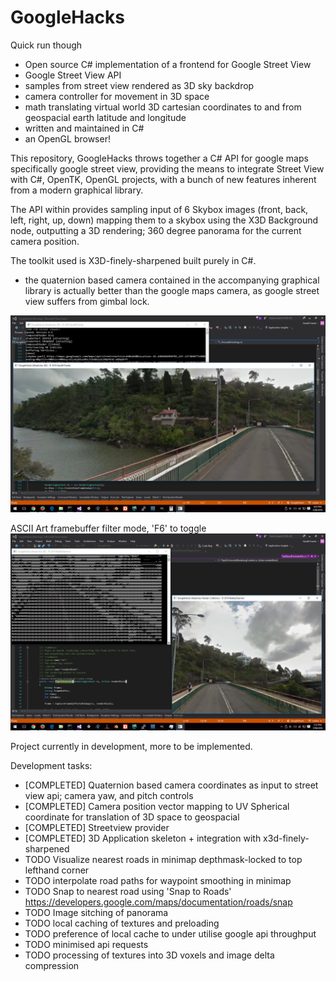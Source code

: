 # GoogleHacks

Quick run though
* Open source C# implementation of a frontend for Google Street View
* Google Street View API
* samples from street view rendered as 3D sky backdrop
* camera controller for movement in 3D space
* math translating virtual world 3D cartesian coordinates to and from geospacial earth latitude and longitude
* written and maintained in C#
* an OpenGL browser!

This repository, GoogleHacks throws together a C# API for google maps specifically google street view, 
providing the means to integrate Street View with C#, OpenTK, OpenGL projects, 
with a bunch of new features inherent from a modern graphical library.  

The API within provides sampling input of 6 Skybox images (front, back, left, right, up, down)
mapping them to a skybox using the X3D Background node, outputting a 3D rendering; 360 degree panorama for the current camera position. 


The toolkit used is X3D-finely-sharpened built purely in C#.

* the quaternion based camera contained in the accompanying graphical library 
  is actually better than the google maps camera, as google street view suffers from gimbal lock.    

![alt text](Screenshots/screenshot1.png "Streetview in C# Example 1")


ASCII Art framebuffer filter mode, 'F6' to toggle 
![alt text](Screenshots/screenshot2.png "Streetview in C# Example 2 - ASCII Art")

Project currently in development, more to be implemented.

Development tasks:
* [COMPLETED] Quaternion based camera coordinates as input to street view api; camera yaw, and pitch controls
* [COMPLETED] Camera position vector mapping to UV Spherical coordinate for translation of 3D space to geospacial
* [COMPLETED] Streetview provider
* [COMPLETED] 3D Application skeleton + integration with x3d-finely-sharpened
* TODO Visualize nearest roads in minimap depthmask-locked to top lefthand corner 
* TODO interpolate road paths for waypoint smoothing in minimap
* TODO Snap to nearest road using 'Snap to Roads' https://developers.google.com/maps/documentation/roads/snap
* TODO Image sitching of panorama
* TODO local caching of textures and preloading 
* TODO preference of local cache to under utilise google api throughput 
* TODO minimised api requests
* TODO processing of textures into 3D voxels and image delta compression




